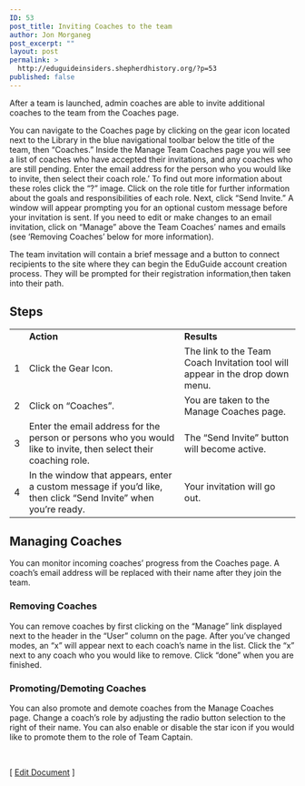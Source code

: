 ```yaml
---
ID: 53
post_title: Inviting Coaches to the team
author: Jon Morganeg
post_excerpt: ""
layout: post
permalink: >
  http://eduguideinsiders.shepherdhistory.org/?p=53
published: false
---
```

After a team is launched, admin coaches are able to invite additional coaches to the team from the Coaches page.

You can navigate to the Coaches page by clicking on the gear icon located next to the Library in the blue navigational toolbar below the title of the team, then “Coaches.” Inside the Manage Team Coaches page you will see a list of coaches who have accepted their invitations, and any coaches who are still pending. Enter the email address for the person who you would like to invite, then select their coach role.’ To find out more information about these roles click the “?” image. Click on the role title for further information about the goals and responsibilities of each role. Next, click “Send Invite.” A window will appear prompting you for an optional custom message before your invitation is sent. If you need to edit or make changes to an email invitation, click on “Manage” above the Team Coaches’ names and emails (see ‘Removing Coaches’ below for more information).

The team invitation will contain a brief message and a button to connect recipients to the site where they can begin the EduGuide account creation process. They will be prompted for their registration information,then taken into their path.
<h2><b>Steps</b></h2>
<table>
<tbody>
<tr>
<td></td>
<td><b>Action</b></td>
<td><b>Results</b></td>
</tr>
<tr>
<td>1</td>
<td>Click the Gear Icon.</td>
<td>The link to the Team Coach Invitation tool will appear in the drop down menu.</td>
</tr>
<tr>
<td>2</td>
<td>Click on “Coaches”.</td>
<td>You are taken to the Manage Coaches page.</td>
</tr>
<tr>
<td>3</td>
<td>Enter the email address for the person or persons who you would like to invite, then select their coaching role.</td>
<td>The “Send Invite” button will become active.</td>
</tr>
<tr>
<td>4</td>
<td>In the window that appears, enter a custom message if you’d like, then click “Send Invite” when you’re ready.</td>
<td>Your invitation will go out.</td>
</tr>
</tbody>
</table>
<h2>Managing Coaches</h2>
You can monitor incoming coaches’ progress from the Coaches page. A coach’s email address will be replaced with their name after they join the team.
<h3>Removing Coaches</h3>
You can remove coaches by first clicking on the “Manage” link displayed next to the header in the “User” column on the page. After you’ve changed modes, an “x” will appear next to each coach’s name in the list. Click the “x” next to any coach who you would like to remove. Click “done” when you are finished.
<h3>Promoting/Demoting Coaches</h3>
You can also promote and demote coaches from the Manage Coaches page. Change a coach’s role by adjusting the radio button selection to the right of their name. You can also enable or disable the star icon if you would like to promote them to the role of Team Captain.

&nbsp;

[ <a href="https://docs.google.com/document/d/1N3D_aL5b_tPfjVRm4ZQOF0xdIB9pUCGIoJFON7bK3zA/edit?usp=sharing">Edit Document</a> ]